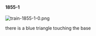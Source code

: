 #### 1855-1
![train-1855-1-0.png](https://github.com/lil-lab/nlvr/raw/master/nlvr/train/images/45/train-1855-1-0.png "train-1855-1-0.png")

there is a blue triangle touching the base